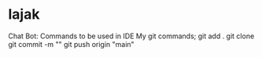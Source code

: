 # lajak
Chat Bot:
Commands to be used in IDE
My git commands;
git add .
 git clone
 git commit -m ""
 git push origin "main"
